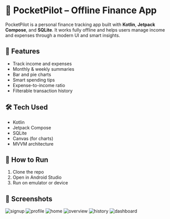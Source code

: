 # 📱 PocketPilot – Offline Finance App

PocketPilot is a personal finance tracking app built with **Kotlin**, **Jetpack Compose**, and **SQLite**. It works fully offline and helps users manage income and expenses through a modern UI and smart insights.

## 🔑 Features
- Track income and expenses
- Monthly & weekly summaries
- Bar and pie charts
- Smart spending tips
- Expense-to-income ratio
- Filterable transaction history

## 🛠 Tech Used
- Kotlin
- Jetpack Compose
- SQLite
- Canvas (for charts)
- MVVM architecture

## 🚀 How to Run
1. Clone the repo  
2. Open in Android Studio  
3. Run on emulator or device

## 👤 Screenshots 
![signup](signup.jpg)
![profile](profile.jpg)
![home](home.jpg)
![overview](overview.jpg)
![history](history.jpg)
![dashboard](dashboard.jpg)

